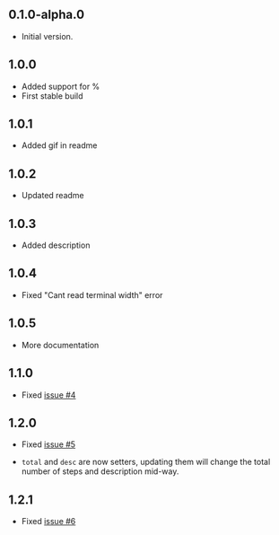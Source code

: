 ## 0.1.0-alpha.0

- Initial version.

## 1.0.0

- Added support for %
- First stable build

## 1.0.1

- Added gif in readme

## 1.0.2

- Updated readme

## 1.0.3

- Added description

## 1.0.4

- Fixed "Cant read terminal width" error

## 1.0.5

- More documentation

## 1.1.0

- Fixed [issue #4](https://github.com/RohitEdathil/ConsoleBars/issues/4)

## 1.2.0

- Fixed [issue #5](https://github.com/RohitEdathil/ConsoleBars/issues/5)

- `total` and `desc` are now setters, updating them will change the total number of steps and description mid-way.

## 1.2.1

- Fixed [issue #6](https://github.com/RohitEdathil/ConsoleBars/issues/6)
